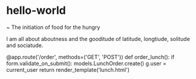 # hello-world
~ The initiation of food for the hungry

I am all about aboutness and the gooditude of latitude, longtiude, solitude and sociatude.


@app.route('/order', methods=('GET', 'POST'))
def order_lunch():
    if form.validate_on_submit():
        models.LunchOrder.create()
        g.user = current_user
    return render_template('lunch.html')
